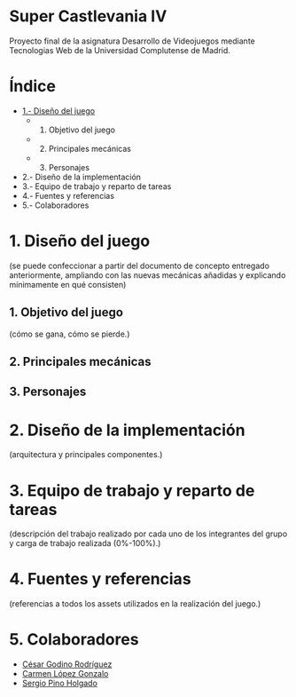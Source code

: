 # Super Castlevania IV
Proyecto final de la asignatura Desarrollo de Videojuegos mediante Tecnologias Web de la Universidad Complutense de Madrid.

# Índice

* [1.- Diseño del juego](https://github.com/DVI-SC4/SuperCastlevania4#1-dise%C3%B1o-del-juego)
	* 1. Objetivo del juego 
	* 2. Principales mecánicas
	* 3. Personajes
* 2.- Diseño de la implementación
* 3.- Equipo de trabajo y reparto de tareas
* 4.- Fuentes y referencias
* 5.- Colaboradores

# 1. Diseño del juego

(se puede confeccionar a partir del documento de concepto entregado anteriormente, ampliando con las nuevas mecánicas añadidas y explicando mínimamente en qué consisten)
	
## 1. Objetivo del juego

(cómo se gana, cómo se pierde.)

## 2. Principales mecánicas
## 3. Personajes

# 2. Diseño de la implementación

(arquitectura y principales componentes.)

# 3. Equipo de trabajo y reparto de tareas

(descripción del trabajo realizado por cada uno de los integrantes del grupo y carga de trabajo realizada (0%-100%).)

# 4. Fuentes y referencias

(referencias a todos los assets utilizados en la realización del juego.)

# 5. Colaboradores

* [César Godino Rodríguez](https://github.com/cloudgrey)
* [Carmen López Gonzalo](https://github.com/calope03)
* [Sergio Pino Holgado](https://github.com/sepino)
